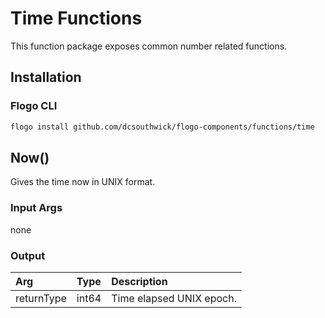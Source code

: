 # Time Functions
This function package exposes common number related functions.

## Installation

### Flogo CLI
```bash
flogo install github.com/dcsouthwick/flogo-components/functions/time
```

## Now()
Gives the time now in UNIX format.

### Input Args
none
### Output

| Arg     | Type   | Description
|:---      | :---   | :---    
| returnType | int64 | Time elapsed UNIX epoch.